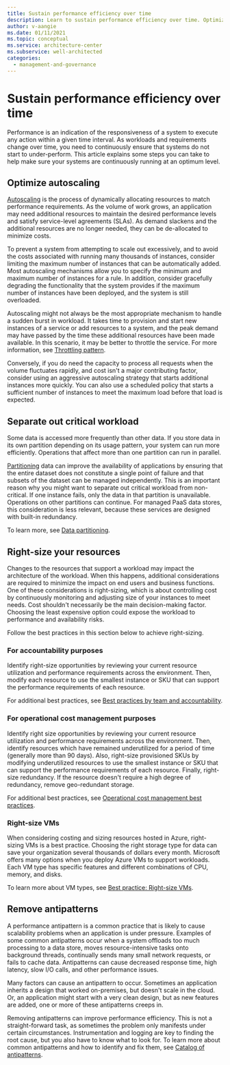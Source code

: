 ```yaml
---
title: Sustain performance efficiency over time
description: Learn to sustain performance efficiency over time. Optimize autoscaling, separate out critical workload, right-size your resources, and remote antipatterns.
author: v-aangie
ms.date: 01/11/2021
ms.topic: conceptual
ms.service: architecture-center
ms.subservice: well-architected
categories:
  - management-and-governance
---
```


# Sustain performance efficiency over time

Performance is an indication of the responsiveness of a system to execute any action within a given time interval. As workloads and requirements change over time, you need to continuously ensure that systems do not start to under-perform. This article explains some steps you can take to help make sure your systems are continuously running at an optimum level.

## Optimize autoscaling

[Autoscaling](./design-scale.md#use-autoscaling-to-manage-load-increases-and-decreases) is the process of dynamically allocating resources to match performance requirements. As the volume of work grows, an application may need additional resources to maintain the desired performance levels and satisfy service-level agreements (SLAs). As demand slackens and the additional resources are no longer needed, they can be de-allocated to minimize costs.

To prevent a system from attempting to scale out excessively, and to avoid the costs associated with running many thousands of instances, consider limiting the maximum number of instances that can be automatically added. Most autoscaling mechanisms allow you to specify the minimum and maximum number of instances for a rule. In addition, consider gracefully degrading the functionality that the system provides if the maximum number of instances have been deployed, and the system is still overloaded.

Autoscaling might not always be the most appropriate mechanism to handle a sudden burst in workload. It takes time to provision and start new instances of a service or add resources to a system, and the peak demand may have passed by the time these additional resources have been made available. In this scenario, it may be better to throttle the service. For more information, see [Throttling pattern](../patterns/throttling.md).

Conversely, if you do need the capacity to process all requests when the volume fluctuates rapidly, and cost isn't a major contributing factor, consider using an aggressive autoscaling strategy that starts additional instances more quickly. You can also use a scheduled policy that starts a sufficient number of instances to meet the maximum load before that load is expected.

## Separate out critical workload

Some data is accessed more frequently than other data. If you store data in its own partition depending on its usage pattern, your system can run more efficiently. Operations that affect more than one partition can run in parallel.

[Partitioning](./optimize-partition.md) data can improve the availability of applications by ensuring that the entire dataset does not constitute a single point of failure and that subsets of the dataset can be managed independently. This is an important reason why you might want to separate out critical workload from non-critical. If one instance fails, only the data in that partition is unavailable. Operations on other partitions can continue. For managed PaaS data stores, this consideration is less relevant, because these services are designed with built-in redundancy.

To learn more, see [Data partitioning](../best-practices/data-partitioning.md).

## Right-size your resources

Changes to the resources that support a workload may impact the architecture of the workload. When this happens, additional considerations are required to minimize the impact on end users and business functions. One of these considerations is right-sizing, which is about controlling cost by continuously monitoring and adjusting size of your instances to meet needs. Cost shouldn't necessarily be the main decision-making factor. Choosing the least expensive option could expose the workload to performance and availability risks.

Follow the best practices in this section below to achieve right-sizing.

### For accountability purposes

Identify right-size opportunities by reviewing your current resource utilization and performance requirements across the environment. Then, modify each resource to use the smallest instance or SKU that can support the performance requirements of each resource.

For additional best practices, see [Best practices by team and accountability](/azure/cloud-adoption-well-architected/govern/cost-management/best-practices#best-practices-by-team-and-accountability).

### For operational cost management purposes

Identify right size opportunities by reviewing your current resource utilization and performance requirements across the environment. Then, identify resources which have remained underutilized for a period of time (generally more than 90 days). Also, right-size provisioned SKUs by modifying underutilized resources to use the smallest instance or SKU that can support the performance requirements of each resource. Finally, right-size redundancy. If the resource doesn't require a high degree of redundancy, remove geo-redundant storage.

For additional best practices, see [Operational cost management best practices](/azure/cloud-adoption-well-architected/govern/cost-management/best-practices#operational-cost-management-best-practices).

### Right-size VMs

When considering costing and sizing resources hosted in Azure, right-sizing VMs is a best practice. Choosing the right storage type for data can save your organization several thousands of dollars every month. Microsoft offers many options when you deploy Azure VMs to support workloads. Each VM type has specific features and different combinations of CPU, memory, and disks.

To learn more about VM types, see [Best practice: Right-size VMs](/azure/cloud-adoption-well-architected/govern/cost-management/best-practices#best-practice-right-size-vms).

## Remove antipatterns

A performance antipattern is a common practice that is likely to cause scalability problems when an application is under pressure. Examples of some common antipatterns occur when a system offloads too much processing to a data store, moves resource-intensive tasks onto background threads, continually sends many small network requests, or fails to cache data. Antipatterns can cause decreased response time, high latency, slow I/O calls, and other performance issues.

Many factors can cause an antipattern to occur. Sometimes an application inherits a design that worked on-premises, but doesn't scale in the cloud. Or, an application might start with a very clean design, but as new features are added, one or more of these antipatterns creeps in.

Removing antipatterns can improve performance efficiency. This is not a straight-forward task, as sometimes the problem only manifests under certain circumstances. Instrumentation and logging are key to finding the root cause, but you also have to know what to look for. To learn more about common antipatterns and how to identify and fix them, see [Catalog of antipatterns](../antipatterns/index.md#catalog-of-antipatterns).
